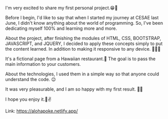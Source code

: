 

I'm very excited to share my first personal project.😁🙌

Before I begin, I'd like to say that when I started my journey at CESAE last June, I didn't know anything about the world of programming. So, I've been dedicating myself 100% and learning more and more. 

About the project, after finishing the modules of HTML, CSS, BOOTSTRAP, JAVASCRIPT, and JQUERY, I decided to apply these concepts simply to put the content learned. In addition to making it responsive to any device. 👨🏻‍💻

It's a fictional page from a Hawaiian restaurant.🥗 The goal is to pass the main information to your customers.

About the technologies, I used them in a simple way so that anyone could understand the code. 😉

It was very pleasurable, and I am so happy with my first result. 🚀🚀

I hope you enjoy it.🫡✌️

Link: https://alohapoke.netlify.app/

